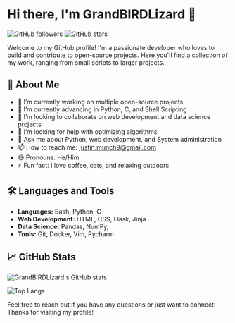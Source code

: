 # Hi there, I'm GrandBIRDLizard 👋

![GitHub followers](https://img.shields.io/github/followers/GrandBIRDLizard?style=social)
![GitHub stars](https://img.shields.io/github/stars/GrandBIRDLizard?style=social)

Welcome to my GitHub profile! I'm a passionate developer who loves to build and contribute to open-source projects. Here you'll find a collection of my work, ranging from small scripts to larger projects.

## 🚀 About Me

- 🔭 I’m currently working on multiple open-source projects
- 🌱 I’m currently advancing in Python, C, and Shell Scripting
- 👯 I’m looking to collaborate on web development and data science projects
- 🤔 I’m looking for help with optimizing algorithms
- 💬 Ask me about Python, web development, and System administration 
- 📫 How to reach me: [justin.munch9@gmail.com](mailto:email@example.com)
- 😄 Pronouns: He/Him
- ⚡ Fun fact: I love coffee, cats, and relaxing outdoors 

## 🛠️ Languages and Tools

- **Languages:** Bash, Python, C
- **Web Development:** HTML, CSS, Flask, Jinja
- **Data Science:** Pandas, NumPy, 
- **Tools:** Git, Docker, Vim, Pycharm

## 📈 GitHub Stats

![GrandBIRDLizard's GitHub stats](https://github-readme-stats.vercel.app/api?username=GrandBIRDLizard&show_icons=true&theme=radical)

![Top Langs](https://github-readme-stats.vercel.app/api/top-langs/?username=GrandBIRDLizard&layout=compact&theme=radical)

Feel free to reach out if you have any questions or just want to connect!
Thanks for visiting my profile!
